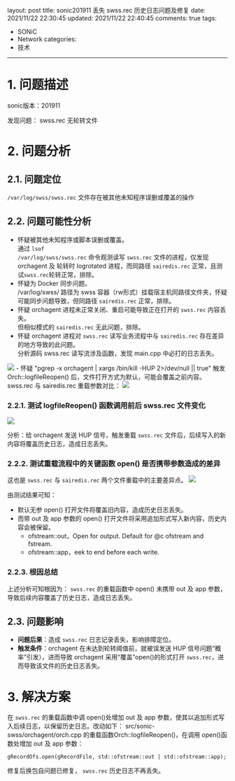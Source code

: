 layout: post
title: sonic201911 丢失 swss.rec 历史日志问题及修复
date: 2021/11/22 22:30:45
updated: 2021/11/22 22:40:45
comments: true
tags: 
- SONiC
- Network
categories:
- 技术

---

# 1. 问题描述

sonic版本：201911

发现问题： swss.rec 无轮转文件

<!-- more -->

# 2. 问题分析
## 2.1. 问题定位
<code>/var/log/swss/swss.rec</code> 文件存在被其他未知程序误删或覆盖的操作

## 2.2. 问题可能性分析
- 怀疑被其他未知程序或脚本误删或覆盖。<br>通过 <code>lsof /var/log/swss/swss.rec</code> 命令观测读写 <code>swss.rec</code> 文件的进程，仅发现 orchagent 及 轮转时 logrotated 进程，而同路径 <code>sairedis.rec</code> 正常，且测试<code>swss.rec</code>轮转正常，排除。
- 怀疑为 Docker 同步问题。<br>/var/log/swss/ 路径为 swss 容器（rw形式）挂载宿主机同路径文件夹，怀疑可能同步问题导致，但同路径 <code>sairedis.rec</code> 正常，排除。
- 怀疑 orchagent 进程未正常关闭、重启可能导致正在打开的 <code>swss.rec</code> 内容丢失。<br>但相似模式的 <code>sairedis.rec</code> 无此问题，排除。
- 怀疑 orchagent 进程对 <code>swss.rec</code> 读写业务流程中与 <code>sairedis.rec</code> 存在差异的地方导致的此问题。<br>分析源码 swss.rec 读写流涉及函数，发现 main.cpp 中必打的日志丢失。
<img src="../../../../uploads/Analyze_the_source_code_swss_rec.png" class="full-image" />
- 怀疑 "pgrep -x orchagent | xargs /bin/kill -HUP 2>/dev/null || true" 触发 Orch::logfileReopen() 后，文件打开方式为默认，可能会覆盖之前内容。<br>swss.rec 与 sairedis.rec 重载参数对比：
<img src="../../../../uploads/Comparison_of_swss_rec_and_sairedis_rec.png" class="full-image" />

### 2.2.1. 测试 logfileReopen() 函数调用前后 swss.rec 文件变化
<img src="../../../../uploads/Test_logfileReopen_the_swss.rec.png" class="full-image" />

分析：给 orchagent 发送 HUP 信号，触发重载 <code>swss.rec</code> 文件后，后续写入的新内容将覆盖历史日志，造成日志丢失。

### 2.2.2. 测试重载流程中的关键函数 open() 是否携带参数造成的差异
这也是 <code>swss.rec</code> 与 <code>sairedis.rec</code> 两个文件重载中的主要差异点。
<img src="../../../../uploads/Test_the_open_file_func_with_no_parameters_and_with_parameters.png" class="full-image" />

由测试结果可知：
- 默认无参 open() 打开文件将覆盖旧内容，造成历史日志丢失。
- 而带 out 及 app 参数的 open() 打开文件将采用追加形式写入新内容，历史内容会被保留。
  - ofstream::out，Open for output.  Default for @c ofstream and fstream.
  - ofstream::app，eek to end before each write. 

### 2.2.3. 根因总结
上述分析可知根因为： <code>swss.rec</code> 的重载函数中 open() 未携带 out 及 app 参数，导致后续内容覆盖了历史日志，造成日志丢失。

## 2.3. 问题影响
- **问题后果**：造成 <code>swss.rec</code> 日志记录丢失，影响排障定位。
- **触发条件**：orchagent 在未达到轮转阈值前，就被误发送 HUP 信号问题“概率”引发），进而导致 orchagent 采用“覆盖”open()的形式打开 <code>swss.rec</code>，进而导致该文件的历史日志丢失。

# 3. 解决方案
在 <code>swss.rec</code> 的重载函数中调 open()处增加 out 及 app 参数，使其以追加形式写入后续日志，以保留历史日志。改动如下：
src/sonic-swss/orchagent/orch.cpp 的重载函数Orch::logfileReopen()，在调用 open()函数处增加 out 及 app 参数：

```shell
gRecordOfs.open(gRecordFile, std::ofstream::out | std::ofstream::app);
```

修复后换包自问题已修复， <code>swss.rec</code> 历史日志不再丢失。
